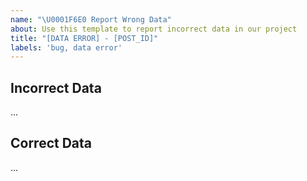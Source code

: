 ```yaml
---
name: "\U0001F6E0 Report Wrong Data"
about: Use this template to report incorrect data in our project
title: "[DATA ERROR] - [POST_ID]"
labels: 'bug, data error'
---
```


## Incorrect Data
...

## Correct Data
...
